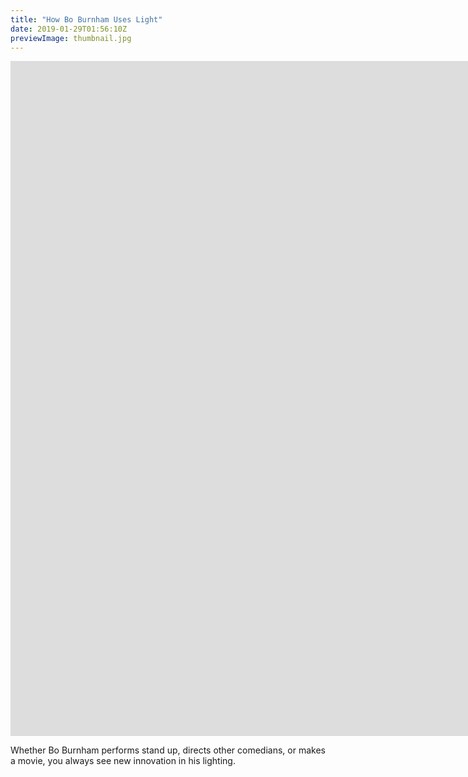 ```yaml
---
title: "How Bo Burnham Uses Light"
date: 2019-01-29T01:56:10Z
previewImage: thumbnail.jpg
---
```


<iframe width="1920" height="1080" src="https://www.youtube.com/embed/3rLbMVlOH_k" frameborder="0" allow="accelerometer; autoplay; clipboard-write; encrypted-media; gyroscope; picture-in-picture" allowfullscreen></iframe>

Whether Bo Burnham performs stand up, directs other comedians, or makes a movie, you always see new innovation in his lighting.
